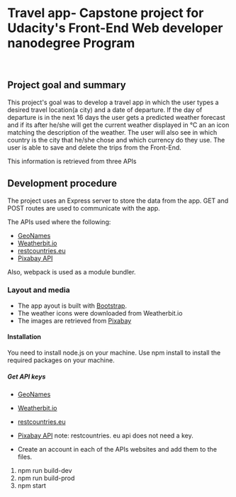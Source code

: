
# <h1>Travel app- Capstone project for Udacity's Front-End Web developer nanodegree Program</h1> 
<br>

<h2>Project goal and summary</h2>
This project's goal was to develop a travel app in which the user types a desired travel location(a city) and a date of departure. If the day of departure is in the next 16 days the user gets a predicted weather forecast and if its after he/she will get the current weather displayed in °C an an icon matching the description of the weather. The user will also see in which country is the city that he/she chose and which currency do they use. The user is able to save and delete the trips from the Front-End.

This information is retrieved from three APIs

<h2> Development procedure</h2>
The project uses an Express server to store the data from the app. GET and POST routes are used to communicate with the app.

The APIs used where the following:

 * [GeoNames](https://www.geonames.org/login)
 * [Weatherbit.io](https://www.weatherbit.io/)
 * [restcountries.eu](https://restcountries.eu/)
 * [Pixabay API](https://pixabay.com/service/about/api/)
 
  
  Also, webpack is used as a module bundler. 
  
  <h3>Layout and media</h4>
  
  * The app ayout is built with [Bootstrap](https://getbootstrap.com/). 
  * The weather icons were downloaded from Weatherbit.io
  * The images are retrieved from [Pixabay](https://pixabay.com/service/about/api/)
  
  
  <h4>Installation</h4>
  You need to install node.js on your machine. 
  Use npm install to install the required packages on your machine. 
  
  <h5>Get API keys</h5>
  
 * [GeoNames](https://www.geonames.org/login)
 * [Weatherbit.io](https://www.weatherbit.io/)
 * [restcountries.eu](https://restcountries.eu/)
 * [Pixabay API](https://pixabay.com/service/about/api/)
   note: restcountries. eu api does not need a key.
  
  * Create an account in each of the APIs websites and add them to the files. 
  1. npm run build-dev
  2. npm run build-prod
  3. npm start
  
